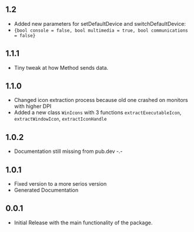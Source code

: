 ## 1.2

* Added new parameters  for setDefaultDevice and switchDefaultDevice:
* `{bool console = false, bool multimedia = true, bool communications = false}`

## 1.1.1

* Tiny tweak at how Method sends data.
  
## 1.1.0

* Changed icon extraction process because old one crashed on monitors with higher DPI
* Added a new class `WinIcons` with 3 functions `extractExecutableIcon`, `extractWindowIcon`, `extractIconHandle`

## 1.0.2

* Documentation still missing from pub.dev -.-

## 1.0.1

* Fixed version to a more serios version
* Generated Documentation

## 0.0.1

* Initial Release with the main functionality of the package.

